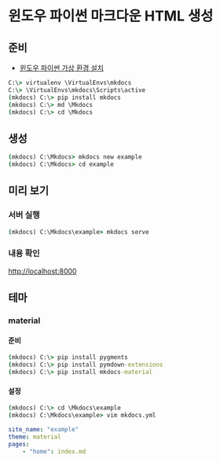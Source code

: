 # 윈도우 파이썬 마크다운 HTML 생성

## 준비 

* [윈도우 파이썬 가상 환경 설치](/windows_python_virtualenv.md)

```bat
C:\> virtualenv \VirtualEnvs\mkdocs
C:\> \VirtualEnvs\mkdocs\Scripts\active
(mkdocs) C:\> pip install mkdocs
(mkdocs) C:\> md \Mkdocs
(mkdocs) C:\> cd \Mkdocs
```

## 생성 

```bat
(mkdocs) C:\Mkdocs> mkdocs new example
(mkdocs) C:\Mkdocs> cd example
```

## 미리 보기

### 서버 실행

```bat
(mkdocs) C:\Mkdocs\example> mkdocs serve
```

### 내용 확인

<http://localhost:8000>

## 테마

### material

#### 준비 

```bat
(mkdocs) C:\> pip install pygments
(mkdocs) C:\> pip install pymdown-extensions
(mkdocs) C:\> pip install mkdocs-material
```

#### 설정

```bat
(mkdocs) C:\> cd \Mkdocs\example
(mkdocs) C:\Mkdocs\example> vim mkdocs.yml
```

```yaml
site_name: "example"
theme: material
pages:
    - "home": index.md
```
